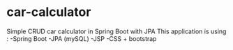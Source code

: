 # car-calculator
Simple CRUD car calculator in Spring Boot with JPA 
This application is using :
-Spring Boot
-JPA (mySQL)
-JSP
-CSS + bootstrap 
